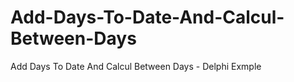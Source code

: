 # Add-Days-To-Date-And-Calcul-Between-Days
Add Days To Date And Calcul Between Days - Delphi Exmple 
